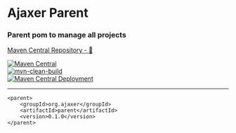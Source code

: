 # Ajaxer Parent

### Parent pom to manage all projects

[Maven Central Repository - 🔗](https://mvnrepository.com/artifact/org.ajaxer/parent)

[![Maven Central](https://maven-badges.herokuapp.com/maven-central/org.ajaxer/parent/badge.svg)](https://maven-badges.herokuapp.com/maven-central/org.ajaxer/parent)  
[![mvn-clean-build](https://github.com/ajaxer-org/ajaxer-parent/actions/workflows/mvn-clean-build.yml/badge.svg)](https://github.com/ajaxer-org/ajaxer-parent/actions/workflows/mvn-clean-build.yml)  
[![Maven Central Deployment](https://github.com/ajaxer-org/ajaxer-parent/actions/workflows/maven-central-deployment.yml/badge.svg)](https://github.com/ajaxer-org/ajaxer-parent/actions/workflows/maven-central-deployment.yml)

---

```
<parent>
    <groupId>org.ajaxer</groupId>
    <artifactId>parent</artifactId>
    <version>0.1.0</version>
</parent>
```